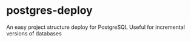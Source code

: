 # postgres-deploy
An easy project structure deploy for PostgreSQL
Useful for incremental versions of databases
